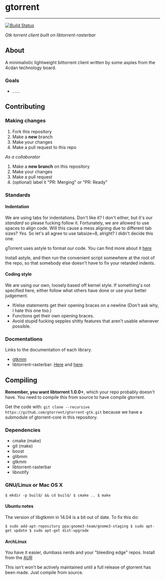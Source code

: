 # gtorrent
--------------------
[![Build Status](https://travis-ci.org/gtorrent/gtorrent-gtk.svg?branch=master)](https://travis-ci.org/gtorrent/gtorrent-gtk)

*Gtk torrent client built on libtorrent-rasterbar*

## About
A minimalistic lightweight bittorrent client written by some aspies from the 4cdan technology board.

### Goals
- ......

## Contributing
### Making changes
1. Fork this repository
2. Make a **new** branch
3. Make your changes
4. Make a pull request to this repo

*As a collaborator*
1. Make a **new branch** on this repository
2. Make your changes
3. Make a pull request
4. (optional) label it "PR: Merging" or "PR: Ready"

### Standards
#### Indentation
We are using tabs for indentations. Don't like it? I don't either, but it's our
*standard* so please fucking follow it.  Fortunately, we are allowed to use
spaces to align code. Will this cause a mess aligning due to different tab
sizes? *Yes.* So let's all agree to use tabsize=8, alright? I didn't decide
this one.

gTorrent uses astyle to format our code. You can find more about it
[here](http://astyle.sourceforge.net/)

Install astyle, and then run the convenient script somewhere at the root of the
repo, so that somebody else doesn't have to fix your retarded indents.

#### Coding style
We are using our own, loosely based off kernel style. If something's not
specified here, either follow what others have done or use your better
judgement.

- If/else statements get their opening braces on a newline (Don't ask why, I
  hate this one too.)
- Functions get their own opening braces.
- Avoid stupid fucking sepples shitty features that aren't usable whenever
  possible.

### Docmentations
Links to the documentation of each library.
- [gtkmm](https://developer.gnome.org/gtkmm/3.12/)
- libtorrent-rasterbar: [Here](http://libtorrent.org/reference.html) and [here](http://libtorrent.org/manual.html).

## Compiling
**Remember, you want libtorrent 1.0.0+**, which your repo probably doesn't
have. You need to compile this from source to have compile gtorrent.

Get the code with:
``git clone --recursive https://github.com/gtorrent/gtorrent-gtk.git``
because we have a submodule of gtorrent-core in this repository.

### Dependencies
- cmake (make)
- git (make)
- boost
- glibmm
- gtkmm
- libtorrent-rasterbar
- libnotify

### GNU/Linux or Mac OS X
``
$ mkdir -p build/ && cd build/
$ cmake ..
$ make
``

#### Ubuntu notes
The version of libgtkmm in 14.04 is a bit out of date. To fix this do:

``
$ sudo add-apt-repository ppa:gnome3-team/gnome3-staging
$ sudo apt-get update
$ sudo apt-get dist-upgrade
``

#### ArchLinux
You have it easier, dumbass nerds and your "bleeding edge" repos.
Install from the [AUR](https://aur.archlinux.org/packages/gtorrent/)

This isn't won't be actively maintained until a full release of gtorrent has
been made. Just compile from source.
